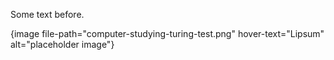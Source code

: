 Some text before.

{image file-path="computer-studying-turing-test.png" hover-text="Lipsum" alt="placeholder image"}
